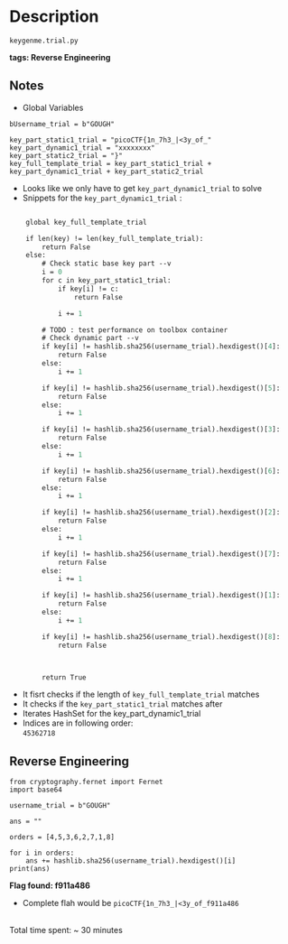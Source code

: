 # Description
`keygenme.trial.py`

**tags: Reverse Engineering**

## Notes
- Global Variables
```username_trial = "GOUGH"
bUsername_trial = b"GOUGH"

key_part_static1_trial = "picoCTF{1n_7h3_|<3y_of_"
key_part_dynamic1_trial = "xxxxxxxx"
key_part_static2_trial = "}"
key_full_template_trial = key_part_static1_trial + key_part_dynamic1_trial + key_part_static2_trial
```

- Looks like we only have to get `key_part_dynamic1_trial` to solve<br>
- Snippets for the `key_part_dynamic1_trial` :

```def check_key(key, username_trial):

    global key_full_template_trial

    if len(key) != len(key_full_template_trial):
        return False
    else:
        # Check static base key part --v
        i = 0
        for c in key_part_static1_trial:
            if key[i] != c:
                return False

            i += 1

        # TODO : test performance on toolbox container
        # Check dynamic part --v
        if key[i] != hashlib.sha256(username_trial).hexdigest()[4]:
            return False
        else:
            i += 1

        if key[i] != hashlib.sha256(username_trial).hexdigest()[5]:
            return False
        else:
            i += 1

        if key[i] != hashlib.sha256(username_trial).hexdigest()[3]:
            return False
        else:
            i += 1

        if key[i] != hashlib.sha256(username_trial).hexdigest()[6]:
            return False
        else:
            i += 1

        if key[i] != hashlib.sha256(username_trial).hexdigest()[2]:
            return False
        else:
            i += 1

        if key[i] != hashlib.sha256(username_trial).hexdigest()[7]:
            return False
        else:
            i += 1

        if key[i] != hashlib.sha256(username_trial).hexdigest()[1]:
            return False
        else:
            i += 1

        if key[i] != hashlib.sha256(username_trial).hexdigest()[8]:
            return False



        return True
```
- It fisrt checks if the length of `key_full_template_trial` matches
- It checks if the `key_part_static1_trial` matches after
- Iterates HashSet for the key_part_dynamic1_trial
- Indices are in following order: <br>
`45362718`

## Reverse Engineering

```import hashlib
from cryptography.fernet import Fernet
import base64

username_trial = b"GOUGH"

ans = ""

orders = [4,5,3,6,2,7,1,8]

for i in orders:
	ans += hashlib.sha256(username_trial).hexdigest()[i]
print(ans)
```

**Flag found: f911a486**
<br>
- Complete flah would be ``picoCTF{1n_7h3_|<3y_of_f911a486``
<br>
Total time spent: ~ 30 minutes